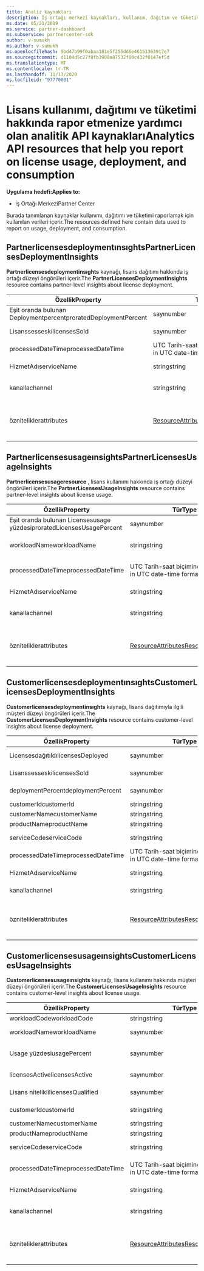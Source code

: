 ```yaml
---
title: Analiz kaynakları
description: İş ortağı merkezi kaynakları, kullanım, dağıtım ve tüketim hakkındaki verileri içerir. İş ortakları ve müşterilerin lisans dağıtımı ve kullanımı hakkındaki öngörüleri içerir.
ms.date: 05/21/2019
ms.service: partner-dashboard
ms.subservice: partnercenter-sdk
author: v-sumukh
ms.author: v-sumukh
ms.openlocfilehash: 9bd47b99f0abaa181e5f255dd6e46151363917e7
ms.sourcegitcommit: d1104d5c27f8fb3908a87532f80c432f0147ef5d
ms.translationtype: MT
ms.contentlocale: tr-TR
ms.lasthandoff: 11/13/2020
ms.locfileid: "97770001"
---
```

# <a name="analytics-api-resources-that-help-you-report-on-license-usage-deployment-and-consumption"></a><span data-ttu-id="667ae-104">Lisans kullanımı, dağıtımı ve tüketimi hakkında rapor etmenize yardımcı olan analitik API kaynakları</span><span class="sxs-lookup"><span data-stu-id="667ae-104">Analytics API resources that help you report on license usage, deployment, and consumption</span></span>

<span data-ttu-id="667ae-105">**Uygulama hedefi:**</span><span class="sxs-lookup"><span data-stu-id="667ae-105">**Applies to:**</span></span>

- <span data-ttu-id="667ae-106">İş Ortağı Merkezi</span><span class="sxs-lookup"><span data-stu-id="667ae-106">Partner Center</span></span>

<span data-ttu-id="667ae-107">Burada tanımlanan kaynaklar kullanımı, dağıtımı ve tüketimi raporlamak için kullanılan verileri içerir.</span><span class="sxs-lookup"><span data-stu-id="667ae-107">The resources defined here contain data used to report on usage, deployment, and consumption.</span></span>

## <a name="partnerlicensesdeploymentinsights"></a><span data-ttu-id="667ae-108">Partnerlicensesdeploymentınsıghts</span><span class="sxs-lookup"><span data-stu-id="667ae-108">PartnerLicensesDeploymentInsights</span></span>

<span data-ttu-id="667ae-109">**Partnerlicensesdeploymentinsıghts** kaynağı, lisans dağıtımı hakkında iş ortağı düzeyi öngörüleri içerir.</span><span class="sxs-lookup"><span data-stu-id="667ae-109">The **PartnerLicensesDeploymentInsights** resource contains partner-level insights about license deployment.</span></span>

| <span data-ttu-id="667ae-110">Özellik</span><span class="sxs-lookup"><span data-stu-id="667ae-110">Property</span></span>                  | <span data-ttu-id="667ae-111">Tür</span><span class="sxs-lookup"><span data-stu-id="667ae-111">Type</span></span>                                                           | <span data-ttu-id="667ae-112">Description</span><span class="sxs-lookup"><span data-stu-id="667ae-112">Description</span></span>                                                                         |
|---------------------------|----------------------------------------------------------------|-------------------------------------------------------------------------------------|
| <span data-ttu-id="667ae-113">Eşit oranda bulunan Deploymentpercent</span><span class="sxs-lookup"><span data-stu-id="667ae-113">proratedDeploymentPercent</span></span> | <span data-ttu-id="667ae-114">sayı</span><span class="sxs-lookup"><span data-stu-id="667ae-114">number</span></span>                                                         | <span data-ttu-id="667ae-115">Dağıtılan lisansların yüzdesi.</span><span class="sxs-lookup"><span data-stu-id="667ae-115">The percentage of licenses deployed.</span></span>                                                |
| <span data-ttu-id="667ae-116">Lisanssesseski</span><span class="sxs-lookup"><span data-stu-id="667ae-116">licensesSold</span></span>              | <span data-ttu-id="667ae-117">sayı</span><span class="sxs-lookup"><span data-stu-id="667ae-117">number</span></span>                                                         | <span data-ttu-id="667ae-118">Satılan lisansların sayısı.</span><span class="sxs-lookup"><span data-stu-id="667ae-118">The number of licenses sold.</span></span>                                                        |
| <span data-ttu-id="667ae-119">processedDateTime</span><span class="sxs-lookup"><span data-stu-id="667ae-119">processedDateTime</span></span>         | <span data-ttu-id="667ae-120">UTC Tarih-saat biçiminde dize</span><span class="sxs-lookup"><span data-stu-id="667ae-120">string in UTC date-time format</span></span>                                 | <span data-ttu-id="667ae-121">Verilerin toplanalındığı tarih ve saat.</span><span class="sxs-lookup"><span data-stu-id="667ae-121">The date and time when the data was aggregated.</span></span>                                     |
| <span data-ttu-id="667ae-122">HizmetAdı</span><span class="sxs-lookup"><span data-stu-id="667ae-122">serviceName</span></span>               | <span data-ttu-id="667ae-123">string</span><span class="sxs-lookup"><span data-stu-id="667ae-123">string</span></span>                                                         | <span data-ttu-id="667ae-124">Hizmet adı (örneğin: O365, CRM).</span><span class="sxs-lookup"><span data-stu-id="667ae-124">The service name (for example:  o365, crm).</span></span>                                                  |
| <span data-ttu-id="667ae-125">kanalla</span><span class="sxs-lookup"><span data-stu-id="667ae-125">channel</span></span>                   | <span data-ttu-id="667ae-126">string</span><span class="sxs-lookup"><span data-stu-id="667ae-126">string</span></span>                                                         | <span data-ttu-id="667ae-127">Hizmetin kanal adı (örneğin: satıcı).</span><span class="sxs-lookup"><span data-stu-id="667ae-127">The channel name of the service (for example:  reseller).</span></span>                                    |
| <span data-ttu-id="667ae-128">öznitelikler</span><span class="sxs-lookup"><span data-stu-id="667ae-128">attributes</span></span>                | [<span data-ttu-id="667ae-129">ResourceAttributes</span><span class="sxs-lookup"><span data-stu-id="667ae-129">ResourceAttributes</span></span>](utility-resources.md#resourceattributes) | <span data-ttu-id="667ae-130">Meta veri öznitelikleri.</span><span class="sxs-lookup"><span data-stu-id="667ae-130">The metadata attributes.</span></span> <span data-ttu-id="667ae-131">"ObjectType" içerir: "Partnerlicensesdeploymentınsıghts"</span><span class="sxs-lookup"><span data-stu-id="667ae-131">Includes "objectType": "PartnerLicensesDeploymentInsights"</span></span> |

## <a name="partnerlicensesusageinsights"></a><span data-ttu-id="667ae-132">Partnerlicensesusageınsights</span><span class="sxs-lookup"><span data-stu-id="667ae-132">PartnerLicensesUsageInsights</span></span>

<span data-ttu-id="667ae-133">**Partnerlicensesusageresource** , lisans kullanımı hakkında iş ortağı düzeyi öngörüleri içerir.</span><span class="sxs-lookup"><span data-stu-id="667ae-133">The **PartnerLicensesUsageInsights** resource contains partner-level insights about license usage.</span></span>

| <span data-ttu-id="667ae-134">Özellik</span><span class="sxs-lookup"><span data-stu-id="667ae-134">Property</span></span>                     | <span data-ttu-id="667ae-135">Tür</span><span class="sxs-lookup"><span data-stu-id="667ae-135">Type</span></span>                                                           | <span data-ttu-id="667ae-136">Description</span><span class="sxs-lookup"><span data-stu-id="667ae-136">Description</span></span>                                                                    |
|------------------------------|----------------------------------------------------------------|--------------------------------------------------------------------------------|
| <span data-ttu-id="667ae-137">Eşit oranda bulunan Licensesusage yüzdesi</span><span class="sxs-lookup"><span data-stu-id="667ae-137">proratedLicensesUsagePercent</span></span> | <span data-ttu-id="667ae-138">sayı</span><span class="sxs-lookup"><span data-stu-id="667ae-138">number</span></span>                                                         | <span data-ttu-id="667ae-139">Dağıtılan lisansların yüzdesi.</span><span class="sxs-lookup"><span data-stu-id="667ae-139">The percentage of licenses deployed.</span></span>                                           |
| <span data-ttu-id="667ae-140">workloadName</span><span class="sxs-lookup"><span data-stu-id="667ae-140">workloadName</span></span>                 | <span data-ttu-id="667ae-141">string</span><span class="sxs-lookup"><span data-stu-id="667ae-141">string</span></span>                                                         | <span data-ttu-id="667ae-142">İş yükü adı (örneğin: Exchange).</span><span class="sxs-lookup"><span data-stu-id="667ae-142">The workload name (for example:  exchange).</span></span>                                             |
| <span data-ttu-id="667ae-143">processedDateTime</span><span class="sxs-lookup"><span data-stu-id="667ae-143">processedDateTime</span></span>            | <span data-ttu-id="667ae-144">UTC Tarih-saat biçiminde dize</span><span class="sxs-lookup"><span data-stu-id="667ae-144">string in UTC date-time format</span></span>                                 | <span data-ttu-id="667ae-145">Verilerin toplanalındığı tarih ve saat.</span><span class="sxs-lookup"><span data-stu-id="667ae-145">The date and time when the data was aggregated.</span></span>                                |
| <span data-ttu-id="667ae-146">HizmetAdı</span><span class="sxs-lookup"><span data-stu-id="667ae-146">serviceName</span></span>                  | <span data-ttu-id="667ae-147">string</span><span class="sxs-lookup"><span data-stu-id="667ae-147">string</span></span>                                                         | <span data-ttu-id="667ae-148">Hizmet adı (örneğin: O365, CRM).</span><span class="sxs-lookup"><span data-stu-id="667ae-148">The service name (for example:  o365, crm).</span></span>                                             |
| <span data-ttu-id="667ae-149">kanalla</span><span class="sxs-lookup"><span data-stu-id="667ae-149">channel</span></span>                      | <span data-ttu-id="667ae-150">string</span><span class="sxs-lookup"><span data-stu-id="667ae-150">string</span></span>                                                         | <span data-ttu-id="667ae-151">Hizmetin kanal adı (örneğin: satıcı).</span><span class="sxs-lookup"><span data-stu-id="667ae-151">The channel name of the service (for example:  reseller).</span></span>                               |
| <span data-ttu-id="667ae-152">öznitelikler</span><span class="sxs-lookup"><span data-stu-id="667ae-152">attributes</span></span>                   | [<span data-ttu-id="667ae-153">ResourceAttributes</span><span class="sxs-lookup"><span data-stu-id="667ae-153">ResourceAttributes</span></span>](utility-resources.md#resourceattributes) | <span data-ttu-id="667ae-154">Meta veri öznitelikleri.</span><span class="sxs-lookup"><span data-stu-id="667ae-154">The metadata attributes.</span></span> <span data-ttu-id="667ae-155">"ObjectType" içerir: "Partnerlicensesusageınsights"</span><span class="sxs-lookup"><span data-stu-id="667ae-155">Includes "objectType": "PartnerLicensesUsageInsights"</span></span> |

## <a name="customerlicensesdeploymentinsights"></a><span data-ttu-id="667ae-156">Customerlicensesdeploymentınsıghts</span><span class="sxs-lookup"><span data-stu-id="667ae-156">CustomerLicensesDeploymentInsights</span></span>

<span data-ttu-id="667ae-157">**Customerlicensesdeploymentinsıghts** kaynağı, lisans dağıtımıyla ilgili müşteri düzeyi öngörüleri içerir.</span><span class="sxs-lookup"><span data-stu-id="667ae-157">The **CustomerLicensesDeploymentInsights** resource contains customer-level insights about license deployment.</span></span>

| <span data-ttu-id="667ae-158">Özellik</span><span class="sxs-lookup"><span data-stu-id="667ae-158">Property</span></span>          | <span data-ttu-id="667ae-159">Tür</span><span class="sxs-lookup"><span data-stu-id="667ae-159">Type</span></span>                                                           | <span data-ttu-id="667ae-160">Description</span><span class="sxs-lookup"><span data-stu-id="667ae-160">Description</span></span>                                                                          |
|-------------------|----------------------------------------------------------------|--------------------------------------------------------------------------------------|
| <span data-ttu-id="667ae-161">Licensesdağıtıldı</span><span class="sxs-lookup"><span data-stu-id="667ae-161">licensesDeployed</span></span>  | <span data-ttu-id="667ae-162">sayı</span><span class="sxs-lookup"><span data-stu-id="667ae-162">number</span></span>                                                         | <span data-ttu-id="667ae-163">Dağıtılan lisansların sayısı.</span><span class="sxs-lookup"><span data-stu-id="667ae-163">The number of licenses deployed.</span></span>                                                     |
| <span data-ttu-id="667ae-164">Lisanssesseski</span><span class="sxs-lookup"><span data-stu-id="667ae-164">licensesSold</span></span>      | <span data-ttu-id="667ae-165">sayı</span><span class="sxs-lookup"><span data-stu-id="667ae-165">number</span></span>                                                         | <span data-ttu-id="667ae-166">Satılan lisansların sayısı.</span><span class="sxs-lookup"><span data-stu-id="667ae-166">The number of licenses sold.</span></span>                                                         |
| <span data-ttu-id="667ae-167">deploymentPercent</span><span class="sxs-lookup"><span data-stu-id="667ae-167">deploymentPercent</span></span> | <span data-ttu-id="667ae-168">sayı</span><span class="sxs-lookup"><span data-stu-id="667ae-168">number</span></span>                                                         | <span data-ttu-id="667ae-169">Dağıtılan lisansların yüzdesi.</span><span class="sxs-lookup"><span data-stu-id="667ae-169">The adjusted percentage of licenses deployed.</span></span>                                        |
| <span data-ttu-id="667ae-170">customerId</span><span class="sxs-lookup"><span data-stu-id="667ae-170">customerId</span></span>        | <span data-ttu-id="667ae-171">string</span><span class="sxs-lookup"><span data-stu-id="667ae-171">string</span></span>                                                         | <span data-ttu-id="667ae-172">Müşteri tanımlayıcısı.</span><span class="sxs-lookup"><span data-stu-id="667ae-172">The customer identifier.</span></span>                                                             |
| <span data-ttu-id="667ae-173">customerName</span><span class="sxs-lookup"><span data-stu-id="667ae-173">customerName</span></span>      | <span data-ttu-id="667ae-174">string</span><span class="sxs-lookup"><span data-stu-id="667ae-174">string</span></span>                                                         | <span data-ttu-id="667ae-175">Müşteri adı.</span><span class="sxs-lookup"><span data-stu-id="667ae-175">The customer name.</span></span>                                                                   |
| <span data-ttu-id="667ae-176">productName</span><span class="sxs-lookup"><span data-stu-id="667ae-176">productName</span></span>       | <span data-ttu-id="667ae-177">string</span><span class="sxs-lookup"><span data-stu-id="667ae-177">string</span></span>                                                         | <span data-ttu-id="667ae-178">Ürün adı.</span><span class="sxs-lookup"><span data-stu-id="667ae-178">The product name.</span></span>                                                                    |
| <span data-ttu-id="667ae-179">serviceCode</span><span class="sxs-lookup"><span data-stu-id="667ae-179">serviceCode</span></span>       | <span data-ttu-id="667ae-180">string</span><span class="sxs-lookup"><span data-stu-id="667ae-180">string</span></span>                                                         | <span data-ttu-id="667ae-181">Lisansın hizmet kodu.</span><span class="sxs-lookup"><span data-stu-id="667ae-181">The service code of the license.</span></span>                                                     |
| <span data-ttu-id="667ae-182">processedDateTime</span><span class="sxs-lookup"><span data-stu-id="667ae-182">processedDateTime</span></span> | <span data-ttu-id="667ae-183">UTC Tarih-saat biçiminde dize</span><span class="sxs-lookup"><span data-stu-id="667ae-183">string in UTC date-time format</span></span>                                 | <span data-ttu-id="667ae-184">Verilerin toplanalındığı tarih ve saat.</span><span class="sxs-lookup"><span data-stu-id="667ae-184">The date and time when the data was aggregated.</span></span>                                      |
| <span data-ttu-id="667ae-185">HizmetAdı</span><span class="sxs-lookup"><span data-stu-id="667ae-185">serviceName</span></span>       | <span data-ttu-id="667ae-186">string</span><span class="sxs-lookup"><span data-stu-id="667ae-186">string</span></span>                                                         | <span data-ttu-id="667ae-187">Hizmet adı (örneğin: O365, CRM).</span><span class="sxs-lookup"><span data-stu-id="667ae-187">The service name (for example:  o365, crm).</span></span>                                                   |
| <span data-ttu-id="667ae-188">kanalla</span><span class="sxs-lookup"><span data-stu-id="667ae-188">channel</span></span>           | <span data-ttu-id="667ae-189">string</span><span class="sxs-lookup"><span data-stu-id="667ae-189">string</span></span>                                                         | <span data-ttu-id="667ae-190">Hizmetin kanal adı (örneğin: satıcı).</span><span class="sxs-lookup"><span data-stu-id="667ae-190">The channel name of the service (for example:  reseller).</span></span>                                     |
| <span data-ttu-id="667ae-191">öznitelikler</span><span class="sxs-lookup"><span data-stu-id="667ae-191">attributes</span></span>        | [<span data-ttu-id="667ae-192">ResourceAttributes</span><span class="sxs-lookup"><span data-stu-id="667ae-192">ResourceAttributes</span></span>](utility-resources.md#resourceattributes) | <span data-ttu-id="667ae-193">Meta veri öznitelikleri.</span><span class="sxs-lookup"><span data-stu-id="667ae-193">The metadata attributes.</span></span> <span data-ttu-id="667ae-194">"ObjectType" içerir: "Customerlicensesdeploymentinsıghts"</span><span class="sxs-lookup"><span data-stu-id="667ae-194">Includes "objectType": "CustomerLicensesDeploymentInsights"</span></span> |

## <a name="customerlicensesusageinsights"></a><span data-ttu-id="667ae-195">Customerlicensesusageınsights</span><span class="sxs-lookup"><span data-stu-id="667ae-195">CustomerLicensesUsageInsights</span></span>

<span data-ttu-id="667ae-196">**Customerlicensesusageınsights** kaynağı, lisans kullanımı hakkında müşteri düzeyi öngörüleri içerir.</span><span class="sxs-lookup"><span data-stu-id="667ae-196">The **CustomerLicensesUsageInsights** resource contains customer-level insights about license usage.</span></span>

| <span data-ttu-id="667ae-197">Özellik</span><span class="sxs-lookup"><span data-stu-id="667ae-197">Property</span></span>          | <span data-ttu-id="667ae-198">Tür</span><span class="sxs-lookup"><span data-stu-id="667ae-198">Type</span></span>                                                           | <span data-ttu-id="667ae-199">Description</span><span class="sxs-lookup"><span data-stu-id="667ae-199">Description</span></span>                                                                     |
|-------------------|----------------------------------------------------------------|---------------------------------------------------------------------------------|
| <span data-ttu-id="667ae-200">workloadCode</span><span class="sxs-lookup"><span data-stu-id="667ae-200">workloadCode</span></span>      | <span data-ttu-id="667ae-201">string</span><span class="sxs-lookup"><span data-stu-id="667ae-201">string</span></span>                                                         | <span data-ttu-id="667ae-202">İş yükü kodu.</span><span class="sxs-lookup"><span data-stu-id="667ae-202">The workload code.</span></span>                                                              |
| <span data-ttu-id="667ae-203">workloadName</span><span class="sxs-lookup"><span data-stu-id="667ae-203">workloadName</span></span>      | <span data-ttu-id="667ae-204">sayı</span><span class="sxs-lookup"><span data-stu-id="667ae-204">number</span></span>                                                         | <span data-ttu-id="667ae-205">İş yükü adı (örneğin: Exchange).</span><span class="sxs-lookup"><span data-stu-id="667ae-205">The workload name (for example:  Exchange).</span></span>                                              |
| <span data-ttu-id="667ae-206">Usage yüzdesi</span><span class="sxs-lookup"><span data-stu-id="667ae-206">usagePercent</span></span>      | <span data-ttu-id="667ae-207">sayı</span><span class="sxs-lookup"><span data-stu-id="667ae-207">number</span></span>                                                         | <span data-ttu-id="667ae-208">Kullanılan lisansların ayarlanan yüzdesi.</span><span class="sxs-lookup"><span data-stu-id="667ae-208">The adjusted percentage of licenses used.</span></span>                                       |
| <span data-ttu-id="667ae-209">licensesActive</span><span class="sxs-lookup"><span data-stu-id="667ae-209">licensesActive</span></span>    | <span data-ttu-id="667ae-210">sayı</span><span class="sxs-lookup"><span data-stu-id="667ae-210">number</span></span>                                                         | <span data-ttu-id="667ae-211">Etkin lisansların sayısı.</span><span class="sxs-lookup"><span data-stu-id="667ae-211">The number of active licenses.</span></span>                                                  |
| <span data-ttu-id="667ae-212">Lisans nitelikli</span><span class="sxs-lookup"><span data-stu-id="667ae-212">licensesQualified</span></span> | <span data-ttu-id="667ae-213">sayı</span><span class="sxs-lookup"><span data-stu-id="667ae-213">number</span></span>                                                         | <span data-ttu-id="667ae-214">Nitelikli lisansların sayısı.</span><span class="sxs-lookup"><span data-stu-id="667ae-214">The number of qualified licenses.</span></span>                                               |
| <span data-ttu-id="667ae-215">customerId</span><span class="sxs-lookup"><span data-stu-id="667ae-215">customerId</span></span>        | <span data-ttu-id="667ae-216">string</span><span class="sxs-lookup"><span data-stu-id="667ae-216">string</span></span>                                                         | <span data-ttu-id="667ae-217">Müşteri tanımlayıcısı.</span><span class="sxs-lookup"><span data-stu-id="667ae-217">The customer identifier.</span></span>                                                        |
| <span data-ttu-id="667ae-218">customerName</span><span class="sxs-lookup"><span data-stu-id="667ae-218">customerName</span></span>      | <span data-ttu-id="667ae-219">string</span><span class="sxs-lookup"><span data-stu-id="667ae-219">string</span></span>                                                         | <span data-ttu-id="667ae-220">Müşteri adı.</span><span class="sxs-lookup"><span data-stu-id="667ae-220">The customer name.</span></span>                                                              |
| <span data-ttu-id="667ae-221">productName</span><span class="sxs-lookup"><span data-stu-id="667ae-221">productName</span></span>       | <span data-ttu-id="667ae-222">string</span><span class="sxs-lookup"><span data-stu-id="667ae-222">string</span></span>                                                         | <span data-ttu-id="667ae-223">Ürün adı.</span><span class="sxs-lookup"><span data-stu-id="667ae-223">The product name.</span></span>                                                               |
| <span data-ttu-id="667ae-224">serviceCode</span><span class="sxs-lookup"><span data-stu-id="667ae-224">serviceCode</span></span>       | <span data-ttu-id="667ae-225">string</span><span class="sxs-lookup"><span data-stu-id="667ae-225">string</span></span>                                                         | <span data-ttu-id="667ae-226">Lisansın hizmet kodu.</span><span class="sxs-lookup"><span data-stu-id="667ae-226">The service code of the license.</span></span>                                                |
| <span data-ttu-id="667ae-227">processedDateTime</span><span class="sxs-lookup"><span data-stu-id="667ae-227">processedDateTime</span></span> | <span data-ttu-id="667ae-228">UTC Tarih-saat biçiminde dize</span><span class="sxs-lookup"><span data-stu-id="667ae-228">string in UTC date-time format</span></span>                                 | <span data-ttu-id="667ae-229">Verilerin toplanalındığı tarih ve saat.</span><span class="sxs-lookup"><span data-stu-id="667ae-229">The date and time when the data was aggregated.</span></span>                                 |
| <span data-ttu-id="667ae-230">HizmetAdı</span><span class="sxs-lookup"><span data-stu-id="667ae-230">serviceName</span></span>       | <span data-ttu-id="667ae-231">string</span><span class="sxs-lookup"><span data-stu-id="667ae-231">string</span></span>                                                         | <span data-ttu-id="667ae-232">Hizmet adı (örneğin: O365, CRM).</span><span class="sxs-lookup"><span data-stu-id="667ae-232">The service name (for example:  o365, crm).</span></span>                                              |
| <span data-ttu-id="667ae-233">kanalla</span><span class="sxs-lookup"><span data-stu-id="667ae-233">channel</span></span>           | <span data-ttu-id="667ae-234">string</span><span class="sxs-lookup"><span data-stu-id="667ae-234">string</span></span>                                                         | <span data-ttu-id="667ae-235">Hizmetin kanal adı (örneğin: satıcı).</span><span class="sxs-lookup"><span data-stu-id="667ae-235">The channel name of the service (for example:  reseller).</span></span>                                |
| <span data-ttu-id="667ae-236">öznitelikler</span><span class="sxs-lookup"><span data-stu-id="667ae-236">attributes</span></span>        | [<span data-ttu-id="667ae-237">ResourceAttributes</span><span class="sxs-lookup"><span data-stu-id="667ae-237">ResourceAttributes</span></span>](utility-resources.md#resourceattributes) | <span data-ttu-id="667ae-238">Meta veri öznitelikleri.</span><span class="sxs-lookup"><span data-stu-id="667ae-238">The metadata attributes.</span></span> <span data-ttu-id="667ae-239">"ObjectType" içerir: "Customerlicensesusageınsights"</span><span class="sxs-lookup"><span data-stu-id="667ae-239">Includes "objectType": "CustomerLicensesUsageInsights"</span></span> |